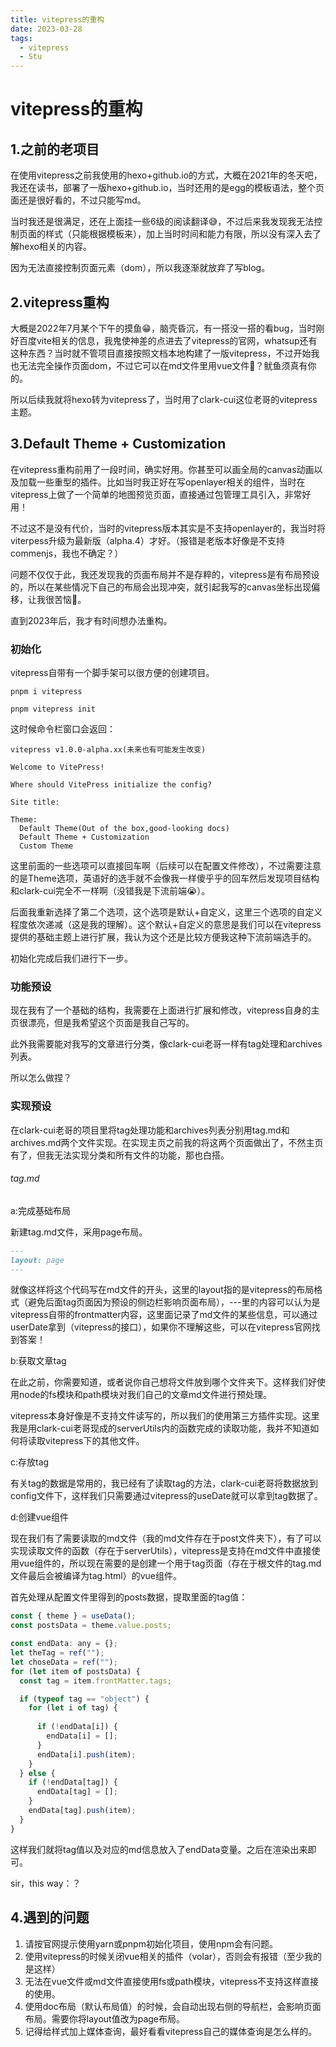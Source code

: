 ```yaml
---
title: vitepress的重构
date: 2023-03-28
tags: 
  - vitepress
  - Stu
---
```

# vitepress的重构

## 1.之前的老项目

在使用vitepress之前我使用的hexo+github.io的方式，大概在2021年的冬天吧，我还在读书，部署了一版hexo+github.io，当时还用的是egg的模板语法，整个页面还是很好看的，不过只能写md。

当时我还是很满足，还在上面挂一些6级的阅读翻译😅，不过后来我发现我无法控制页面的样式（只能根据模板来），加上当时时间和能力有限，所以没有深入去了解hexo相关的内容。

因为无法直接控制页面元素（dom），所以我逐渐就放弃了写blog。

## 2.vitepress重构

大概是2022年7月某个下午的摸鱼😁，脑壳昏沉，有一搭没一搭的看bug，当时刚好百度vite相关的信息，我鬼使神差的点进去了vitepress的官网，whatsup还有这种东西？当时就不管项目直接按照文档本地构建了一版vitepress，不过开始我也无法完全操作页面dom，不过它可以在md文件里用vue文件🥴？鱿鱼须真有你的。

所以后续我就将hexo转为vitepress了，当时用了clark-cui这位老哥的vitepress主题。

## 3.Default Theme + Customization

在vitepress重构前用了一段时间，确实好用。你甚至可以画全局的canvas动画以及加载一些重型的插件。比如当时我正好在写openlayer相关的组件，当时在vitepress上做了一个简单的地图预览页面，直接通过包管理工具引入，非常好用！

不过这不是没有代价，当时的vitepress版本其实是不支持openlayer的，我当时将viterpess升级为最新版（alpha.4）才好。（报错是老版本好像是不支持commenjs，我也不确定？）

问题不仅仅于此，我还发现我的页面布局并不是存粹的，vitepress是有布局预设的，所以在某些情况下自己的布局会出现冲突，就引起我写的canvas坐标出现偏移，让我很苦恼🤒。

直到2023年后，我才有时间想办法重构。

### 初始化

vitepress自带有一个脚手架可以很方便的创建项目。 
```npm
pnpm i vitepress

pnpm vitepress init
```
这时候命令栏窗口会返回：
```npm
vitepress v1.0.0-alpha.xx(未来也有可能发生改变)

Welcome to VitePress!

Where should VitePress initialize the config?

Site title:

Theme:
  Default Theme(Out of the box,good-looking docs)
  Default Theme + Customization
  Custom Theme

```
这里前面的一些选项可以直接回车啊（后续可以在配置文件修改），不过需要注意的是Theme选项，英语好的选手就不会像我一样傻乎乎的回车然后发现项目结构和clark-cui完全不一样啊（没错我是下流前端😭）。

后面我重新选择了第二个选项，这个选项是默认+自定义，这里三个选项的自定义程度依次递减（这是我的理解）。这个默认+自定义的意思是我们可以在vitepress提供的基础主题上进行扩展，我认为这个还是比较方便我这种下流前端选手的。

初始化完成后我们进行下一步。

### 功能预设

现在我有了一个基础的结构，我需要在上面进行扩展和修改，vitepress自身的主页很漂亮，但是我希望这个页面是我自己写的。

此外我需要能对我写的文章进行分类，像clark-cui老哥一样有tag处理和archives列表。

所以怎么做捏？

### 实现预设

在clark-cui老哥的项目里将tag处理功能和archives列表分别用tag.md和archives.md两个文件实现。在实现主页之前我的将这两个页面做出了，不然主页有了，但我无法实现分类和所有文件的功能，那也白搭。

###### tag.md

a:完成基础布局

新建tag.md文件，采用page布局。
```md
---
layout: page
---
```
就像这样将这个代码写在md文件的开头，这里的layout指的是vitepress的布局格式（避免后面tag页面因为预设的侧边栏影响页面布局），---里的内容可以认为是vitepress自带的frontmatter内容，这里面记录了md文件的某些信息，可以通过userDate拿到（vitepress的接口），如果你不理解这些，可以在vitepress官网找到答案！

b:获取文章tag

在此之前，你需要知道，或者说你自己想将文件放到哪个文件夹下。这样我们好使用node的fs模块和path模块对我们自己的文章md文件进行预处理。

vitepress本身好像是不支持文件读写的，所以我们的使用第三方插件实现。这里我是用clark-cui老哥现成的serverUtils内的函数完成的读取功能，我并不知道如何将读取vitepress下的其他文件。

c:存放tag

有关tag的数据是常用的，我已经有了读取tag的方法，clark-cui老哥将数据放到config文件下，这样我们只需要通过vitepress的useDate就可以拿到tag数据了。


d:创建vue组件

现在我们有了需要读取的md文件（我的md文件存在于post文件夹下），有了可以实现读取文件的函数（存在于serverUtils），vitepress是支持在md文件中直接使用vue组件的，所以现在需要的是创建一个用于tag页面（存在于根文件的tag.md文件最后会被编译为tag.html）的vue组件。

首先处理从配置文件里得到的posts数据，提取里面的tag值：
```js
const { theme } = useData();
const postsData = theme.value.posts;

const endData: any = {};
let theTag = ref("");
let choseData = ref("");
for (let item of postsData) {
  const tag = item.frontMatter.tags;

  if (typeof tag == "object") {
    for (let i of tag) {
      
      if (!endData[i]) {
        endData[i] = [];
      }
      endData[i].push(item);
    }
  } else {
    if (!endData[tag]) {
      endData[tag] = [];
    }
    endData[tag].push(item);
  }
}
```
这样我们就将tag值以及对应的md信息放入了endData变量。之后在渲染出来即可。

sir，this way：？

## 4.遇到的问题

1. 请按官网提示使用yarn或pnpm初始化项目，使用npm会有问题。
2. 使用vitepress的时候关闭vue相关的插件（volar），否则会有报错（至少我的是这样）
3. 无法在vue文件或md文件直接使用fs或path模块，vitepress不支持这样直接的使用。
4. 使用doc布局（默认布局值）的时候，会自动出现右侧的导航栏，会影响页面布局。需要你将layout值改为page布局。
5. 记得给样式加上媒体查询，最好看看vitepress自己的媒体查询是怎么样的。


